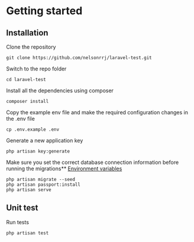 # Getting started

## Installation

Clone the repository

    git clone https://github.com/nelsonrrj/laravel-test.git

Switch to the repo folder

    cd laravel-test
    
Install all the dependencies using composer

    composer install

Copy the example env file and make the required configuration changes in the .env file

    cp .env.example .env

Generate a new application key

    php artisan key:generate

Make sure you set the correct database connection information before running the migrations** [Environment variables](#environment-variables)

    php artisan migrate --seed
    php artisan passport:install
    php artisan serve

## Unit test

Run tests

    php artisan test
